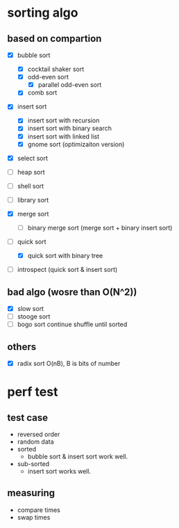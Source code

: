 # sorting algo

## based on compartion

- [x] bubble sort
    - [x] cocktail shaker sort
    - [x] odd-even sort
        - [x] parallel odd-even sort
    - [x] comb sort

- [x] insert sort
    - [x] insert sort with recursion
    - [x] insert sort with binary search
    - [x] insert sort with linked list
    - [x] gnome sort (optimizaiton version)

- [x] select sort

- [ ] heap sort

- [ ] shell sort
- [ ] library sort


- [x] merge sort
    - [ ] binary merge sort (merge sort + binary insert sort)
- [ ] quick sort
    - [x] quick sort with binary tree

- [ ] introspect (quick sort & insert sort)

## bad algo (wosre than O(N^2))

- [x] slow sort
- [ ] stooge sort
- [ ] bogo sort
    continue shuffle until sorted

## others

- [x] radix sort
    O(nB), B is bits of number

# perf test

## test case

- reversed order
- random data
- sorted
    - bubble sort & insert sort work well.
- sub-sorted
    - insert sort works well.

## measuring

- compare times
- swap times
